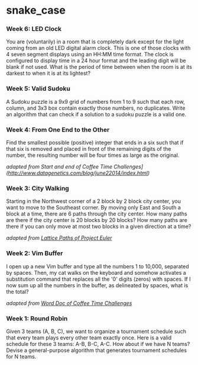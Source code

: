 # snake_case

### Week 6: LED Clock

You are (voluntarily) in a room that is completely dark except
for the light coming from an old LED digital alarm clock. This is one of
those clocks with 4 seven segment displays using an HH:MM time format. The
clock is configured to display time in a 24 hour format and the leading
digit will be blank if not used. What is the period of time between when the
room is at its darkest to when it is at its lightest?

### Week 5: Valid Sudoku

A Sudoku puzzle is a 9x9 grid of numbers from 1 to 9 such
that each row, column, and 3x3 box contain exactly those numbers, no
duplicates. Write an algorithm that can check if a solution to a sudoku
puzzle is a valid one.

### Week 4: From One End to the Other

Find the smallest possible (positive) integer that ends in a six such that
if that six is removed and placed in front of the remaining digits of the
number, the resulting number will be four times as large as the original.

*adapted from Start and end of Coffee Time
Challenges](http://www.datagenetics.com/blog/june22014/index.html)*

### Week 3: City Walking

Starting in the Northwest corner of a 2 block by 2 block city center, you
want to move to the Southeast corner. By moving only East and South a block
at a time, there are 6 paths through the city center. How many paths are
there if the city center is 20 blocks by 20 blocks? How many paths are there
if you can only move at most two blocks in a given direction at a time?

*adapted from [Lattice Paths of Project
Euler](https://projecteuler.net/problem=15)*

### Week 2: Vim Buffer

I open up a new Vim buffer and type all the numbers 1 to 10,000, separated
by spaces. Then, my cat walks on the keyboard and somehow activates a
substitution command that replaces all the '0' digits (zeros) with spaces.
If I now sum up all the numbers in the buffer, as delineated by spaces, what
is the total?

*adapted from [Word Doc of Coffee Time
Challenges](http://www.datagenetics.com/blog/june22014/index.html)*

### Week 1: Round Robin

Given 3 teams (A, B, C), we want to organize a tournament schedule such that
every team plays every other team exactly once. Here is a valid schedule for
these 3 teams: A-B, B-C, A-C. How about if we have N teams? Devise a
general-purpose algorithm that generates tournament schedules for N teams.
